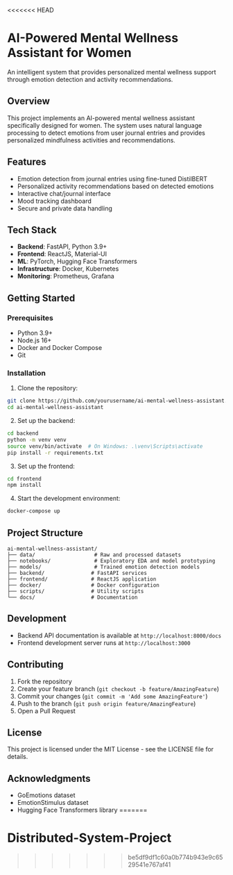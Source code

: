 <<<<<<< HEAD
# AI-Powered Mental Wellness Assistant for Women

An intelligent system that provides personalized mental wellness support through emotion detection and activity recommendations.

## Overview

This project implements an AI-powered mental wellness assistant specifically designed for women. The system uses natural language processing to detect emotions from user journal entries and provides personalized mindfulness activities and recommendations.

## Features

- Emotion detection from journal entries using fine-tuned DistilBERT
- Personalized activity recommendations based on detected emotions
- Interactive chat/journal interface
- Mood tracking dashboard
- Secure and private data handling

## Tech Stack

- **Backend**: FastAPI, Python 3.9+
- **Frontend**: ReactJS, Material-UI
- **ML**: PyTorch, Hugging Face Transformers
- **Infrastructure**: Docker, Kubernetes
- **Monitoring**: Prometheus, Grafana

## Getting Started

### Prerequisites

- Python 3.9+
- Node.js 16+
- Docker and Docker Compose
- Git

### Installation

1. Clone the repository:
```bash
git clone https://github.com/yourusername/ai-mental-wellness-assistant.git
cd ai-mental-wellness-assistant
```

2. Set up the backend:
```bash
cd backend
python -m venv venv
source venv/bin/activate  # On Windows: .\venv\Scripts\activate
pip install -r requirements.txt
```

3. Set up the frontend:
```bash
cd frontend
npm install
```

4. Start the development environment:
```bash
docker-compose up
```

## Project Structure

```
ai-mental-wellness-assistant/
├── data/                   # Raw and processed datasets
├── notebooks/              # Exploratory EDA and model prototyping
├── models/                 # Trained emotion detection models
├── backend/               # FastAPI services
├── frontend/              # ReactJS application
├── docker/                # Docker configuration
├── scripts/               # Utility scripts
└── docs/                  # Documentation
```

## Development

- Backend API documentation is available at `http://localhost:8000/docs`
- Frontend development server runs at `http://localhost:3000`

## Contributing

1. Fork the repository
2. Create your feature branch (`git checkout -b feature/AmazingFeature`)
3. Commit your changes (`git commit -m 'Add some AmazingFeature'`)
4. Push to the branch (`git push origin feature/AmazingFeature`)
5. Open a Pull Request

## License

This project is licensed under the MIT License - see the LICENSE file for details.

## Acknowledgments

- GoEmotions dataset
- EmotionStimulus dataset
- Hugging Face Transformers library 
=======
# Distributed-System-Project
>>>>>>> be5df9df1c60a0b774b943e9c6529541e767af41
